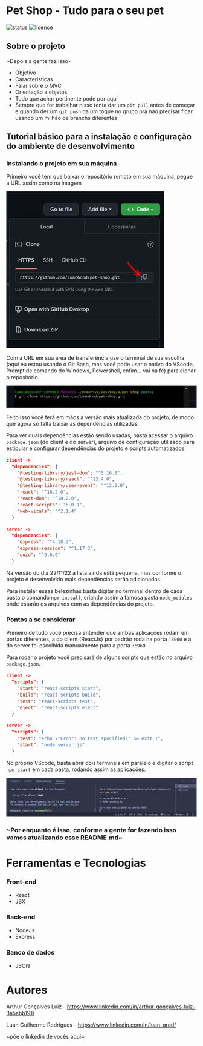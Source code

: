 # Pet Shop - Tudo para o seu pet
[![status](https://img.shields.io/badge/status-indo...-green)](https://github.com/LuanGrod/pet-shop)
[![licence](https://img.shields.io/badge/licença-MIT-red)](https://github.com/LuanGrod/pet-shop/blob/main/LICENSE)

## Sobre o projeto
~Depois a gente faz isso~
* Objetivo
* Caracteristicas
* Falar sobre o MVC
* Orientação a objetos
* Tudo que achar pertinente pode por aqui
* Sempre que for trabalhar nisso tenta dar um `git pull` antes de começar e quando der um `git push` da um toque no grupo pra nao precisar ficar usando um milhão de branchs diferentes

## Tutorial básico para a instalação e configuração do ambiente de desenvolvimento

### Instalando o projeto em sua máquina

Primeiro você tem que baixar o repositório remoto em sua máquina, pegue a URL assim como na imagem

![github](https://github.com/LuanGrod/pet-shop/blob/main/assets/ss1.JPG)

Com a URL em sua área de transferência use o terminal de sua escolha (aqui eu estou usando o Git Bash, mas você pode usar o nativo do VScode, Prompt de comando do Windows, Powershell, enfim... vai na fé) para clonar o repositório.

![github](https://github.com/LuanGrod/pet-shop/blob/main/assets/ss2.JPG)

Feito isso você terá em mãos a versão mais atualizada do projeto, de modo que agora só falta baixar as dependências utilizadas.

Para ver quais dependências estão sendo usadas, basta acessar o arquivo `package.json` (do client e do server), arquivo de configuração utilizado para estipular e configurar dependências do  projeto e scripts automatizados.

``` json
client ->
  "dependencies": {
    "@testing-library/jest-dom": "^5.16.5",
    "@testing-library/react": "^13.4.0",
    "@testing-library/user-event": "^13.5.0",
    "react": "^18.2.0",
    "react-dom": "^18.2.0",
    "react-scripts": "5.0.1",
    "web-vitals": "^2.1.4"
  }
```

``` json
server ->
  "dependencies": {
    "express": "^4.18.2",
    "express-session": "^1.17.3",
    "uuid": "^9.0.0"
  }

```

Na versão do dia 22/11/22 a lista ainda está pequena, mas conforme o projeto é desenvolvido mais dependências serão adicionadas.

Para instalar essas belezinhas basta digitar no terminal dentro de cada pasta o comando `npm install`, criando assim a famosa pasta `node_modules` onde estarão os arquivos com as dependências do projeto.

### Pontos a se considerar

Primeiro de tudo você precisa entender que ambas aplicações rodam em portas diferentes, a do client (ReactJs) por padrão roda na porta `:3000` e a do server foi escolhida manualmente para a porta `:6969`.

Para rodar o projeto você precisará de alguns scripts que estão no arquivo `package.json`.

``` json
client ->
  "scripts": {
    "start": "react-scripts start",
    "build": "react-scripts build",
    "test": "react-scripts test",
    "eject": "react-scripts eject"
  }
```

``` json
server ->
  "scripts": {
    "test": "echo \"Error: no test specified\" && exit 1",
    "start": "node server.js"
  }

```

No próprio VScode, basta abrir dois terminais em paralelo e digitar o script `npm start` em cada pasta, rodando assim as aplicações.

![github](https://github.com/LuanGrod/pet-shop/blob/main/assets/ss3.JPG)

### ~Por enquanto é isso, conforme a gente for fazendo isso vamos atualizando esse README.md~

# Ferramentas e Tecnologias
### Front-end
- React
- JSX

### Back-end
- NodeJs
- Express

### Banco de dados
- JSON

# Autores
Arthur Gonçalves Luiz - https://www.linkedin.com/in/arthur-gonçalves-luiz-3a5abb191/

Luan Guilherme Rodrigues - https://www.linkedin.com/in/luan-grod/

~põe o linkedin de vocês aqui~
